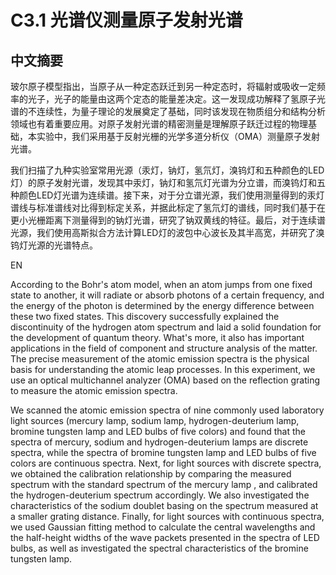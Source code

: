 # C3.1 光谱仪测量原子发射光谱

## 中文摘要

玻尔原子模型指出，当原子从一种定态跃迁到另一种定态时，将辐射或吸收一定频率的光子，光子的能量由这两个定态的能量差决定。这一发现成功解释了氢原子光谱的不连续性，为量子理论的发展奠定了基础，同时该发现在物质组分和结构分析领域也有着重要应用。对原子发射光谱的精密测量是理解原子跃迁过程的物理基础，本实验中，我们采用基于反射光栅的光学多道分析仪（OMA）测量原子发射光谱。

我们扫描了九种实验室常用光源（汞灯，钠灯，氢氘灯，溴钨灯和五种颜色的LED灯）的原子发射光谱，发现其中汞灯，钠灯和氢氘灯光谱为分立谱，而溴钨灯和五种颜色LED灯光谱为连续谱。接下来，对于分立谱光源，我们使用测量得到的汞灯谱线与标准谱线对比得到标定关系，并据此标定了氢氘灯的谱线，同时我们基于在更小光栅距离下测量得到的钠灯光谱，研究了钠双黄线的特征。最后，对于连续谱光源，我们使用高斯拟合方法计算LED灯的波包中心波长及其半高宽，并研究了溴钨灯光源的光谱特点。

EN

According to the Bohr's atom model, when an atom jumps from one fixed state to another, it will radiate or absorb photons of a certain frequency, and the energy of the photon is determined by the energy difference between these two fixed states. This discovery successfully explained the discontinuity of the hydrogen atom spectrum and laid a solid foundation for the development of quantum theory. What's more, it also has important applications in the field of component and structure analysis of the matter. The precise measurement of the atomic emission spectra is the physical basis for understanding the atomic leap processes. In this experiment, we use an optical multichannel analyzer (OMA)  based on the reflection grating to measure the atomic emission spectra.

We scanned the atomic emission spectra of nine commonly used laboratory light sources (mercury lamp, sodium lamp, hydrogen-deuterium lamp, bromine tungsten lamp and LED bulbs of five colors) and found that the spectra of mercury, sodium and hydrogen-deuterium lamps are discrete spectra, while the spectra of bromine tungsten lamp and LED bulbs of five colors are continuous spectra. Next, for light sources with discrete spectra, we obtained the calibration relationship by comparing the measured spectrum with the standard spectrum of the mercury lamp , and calibrated the hydrogen-deuterium spectrum accordingly. We also investigated the characteristics of the sodium doublet basing on the spectrum measured at a smaller grating distance. Finally, for light sources with continuous spectra, we used Gaussian fitting method to calculate the central wavelengths and the half-height widths of the wave packets presented in the spectra of LED bulbs, as well as investigated the spectral characteristics of the bromine tungsten lamp.
